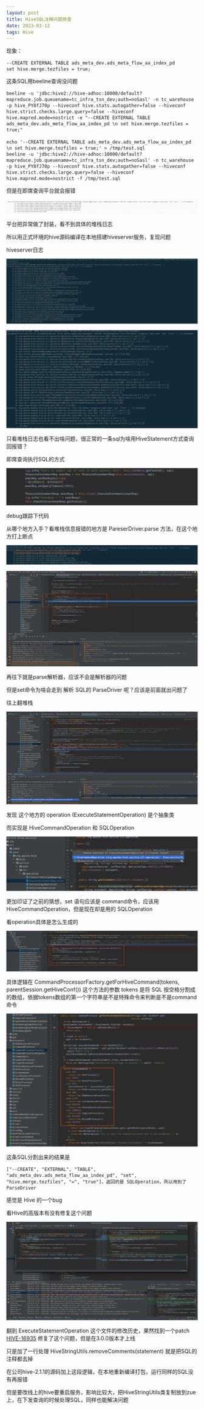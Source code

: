 ```yaml
---
layout: post
title: HiveSQL注释问题排查
date: 2023-03-12
tags: Hive
---
```


现象：

```
--CREATE EXTERNAL TABLE ads_meta_dev.ads_meta_flow_aa_index_pd
set hive.merge.tezfiles = true;
```

这条SQL用beeline查询没问题

```
beeline -u 'jdbc:hive2://hive-adhoc:10000/default?mapreduce.job.queuename=tc_infra_tsn_dev;auth=noSasl' -n tc_warehouse -p hive_PY8fJ70p --hiveconf hive.stats.autogather=false --hiveconf hive.strict.checks.large.query=false --hiveconf hive.mapred.mode=nostrict -e "--CREATE EXTERNAL TABLE ads_meta_dev.ads_meta_flow_aa_index_pd \n set hive.merge.tezfiles = true;"
 
echo '--CREATE EXTERNAL TABLE ads_meta_dev.ads_meta_flow_aa_index_pd \n set hive.merge.tezfiles = true;' > /tmp/test.sql
beeline -u 'jdbc:hive2://hive-adhoc:10000/default?mapreduce.job.queuename=tc_infra_tsn_dev;auth=noSasl' -n tc_warehouse -p hive_PY8fJ70p --hiveconf hive.stats.autogather=false --hiveconf hive.strict.checks.large.query=false --hiveconf hive.mapred.mode=nostrict -f /tmp/test.sql
```

但是在即席查询平台就会报错

![](/images/posts/HiveSQLComment/img01.png)

平台把异常做了封装，看不到具体的堆栈日志

所以用正式环境的hive源码编译在本地搭建hiveserver服务，复现问题

hiveserver日志

![](/images/posts/HiveSQLComment/img02.png)

![](/images/posts/HiveSQLComment/img03.png)

只看堆栈日志也看不出啥问题，很正常的一条sql为啥用HiveStatement方式查询回报错？

即席查询执行SQL的方式

![](/images/posts/HiveSQLComment/img04.png)

debug跟踪下代码

从哪个地方入手？看堆栈信息报错的地方是 PareserDriver.parse 方法，在这个地方打上断点

![](/images/posts/HiveSQLComment/img05.png)

![](/images/posts/HiveSQLComment/img06.png)

再往下就是parse解析器，应该不会是解析器的问题

但是set命令为啥会走到 解析 SQL的 ParseDriver 呢？应该是前面就出问题了

往上翻堆栈

![](/images/posts/HiveSQLComment/img07.png)

发现 这个地方的 operation (ExecuteStatementOperation) 是个抽象类

而实现是 HiveCommandOperation 和 SQLOperation

![](/images/posts/HiveSQLComment/img08.png)

更加印证了之前的猜想，set 语句应该是 command命令，应该用 HiveCommandOperation，但是现在却是用的 SQLOperation

看operation具体是怎么生成的

![](/images/posts/HiveSQLComment/img09.png)

具体逻辑在  CommandProcessorFactory.getForHiveCommand(tokens, parentSession.getHiveConf())  这个方法的参数 tokens 是将 SQL 按空格分割成的数组，依据tokens数组的第一个字符串是不是特殊命令来判断是不是command命令

![](/images/posts/HiveSQLComment/img10.png)

这条SQL分割出来的结果是 

```
["--CREATE", "EXTERNAL", "TABLE", "ads_meta_dev.ads_meta_flow_aa_index_pd", "set", "hive.merge.tezfiles", "=", "true"]，返回的是 SQLOperation，所以用到了ParseDriver
```

感觉是 Hive 的一个bug

看Hive的高版本有没有修复这个问题

![](/images/posts/HiveSQLComment/img11.png)

翻到 ExecuteStatementOperation 这个文件的修改历史，果然找到一个patch [HIVE-16935](https://issues.apache.org/jira/browse/HIVE-16935) 修复了这个问题，但是在3.0.0版本才上线

只是加了一行处理  HiveStringUtils.removeComments(statement)  就是把SQL的注释都去掉

在公司hive-2.1.1的源码加上这段逻辑，在本地重新编译打包，运行同样的SQL没有再报错

但是要改线上的hive要重启服务，影响比较大，把HiveStringUtils类复制放到zue上，在下发查询的时候处理SQL，同样也能解决问题


